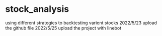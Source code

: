 # stock_analysis
using different strategies to backtesting varient stocks
2022/5/23
upload the github file
2022/5/25
upload the project with linebot
